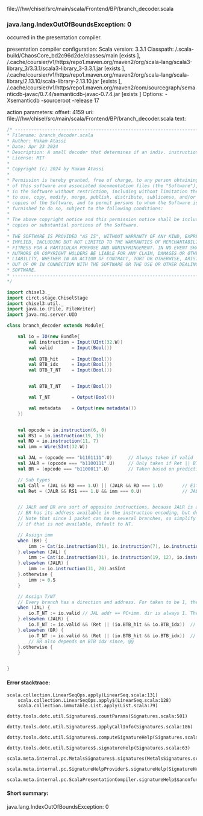 file://<WORKSPACE>/hw/chisel/src/main/scala/Frontend/BP/branch_decoder.scala
### java.lang.IndexOutOfBoundsException: 0

occurred in the presentation compiler.

presentation compiler configuration:
Scala version: 3.3.1
Classpath:
<WORKSPACE>/.scala-build/ChaosCore_bd2c96d2de/classes/main [exists ], <HOME>/.cache/coursier/v1/https/repo1.maven.org/maven2/org/scala-lang/scala3-library_3/3.3.1/scala3-library_3-3.3.1.jar [exists ], <HOME>/.cache/coursier/v1/https/repo1.maven.org/maven2/org/scala-lang/scala-library/2.13.10/scala-library-2.13.10.jar [exists ], <HOME>/.cache/coursier/v1/https/repo1.maven.org/maven2/com/sourcegraph/semanticdb-javac/0.7.4/semanticdb-javac-0.7.4.jar [exists ]
Options:
-Xsemanticdb -sourceroot <WORKSPACE> -release 17


action parameters:
offset: 4159
uri: file://<WORKSPACE>/hw/chisel/src/main/scala/Frontend/BP/branch_decoder.scala
text:
```scala
/* ------------------------------------------------------------------------------------
* Filename: branch_decoder.scala
* Author: Hakam Atassi
* Date: Apr 23 2024
* Description: A small decoder that determines if an indiv. instruction is a branch, and if so, is it taken (in isolation).
* License: MIT
*
* Copyright (c) 2024 by Hakam Atassi
*
* Permission is hereby granted, free of charge, to any person obtaining a copy
* of this software and associated documentation files (the "Software"), to deal
* in the Software without restriction, including without limitation the rights
* to use, copy, modify, merge, publish, distribute, sublicense, and/or sell
* copies of the Software, and to permit persons to whom the Software is
* furnished to do so, subject to the following conditions:
* 
* The above copyright notice and this permission notice shall be included in all
* copies or substantial portions of the Software.
*
* THE SOFTWARE IS PROVIDED "AS IS", WITHOUT WARRANTY OF ANY KIND, EXPRESS OR
* IMPLIED, INCLUDING BUT NOT LIMITED TO THE WARRANTIES OF MERCHANTABILITY,
* FITNESS FOR A PARTICULAR PURPOSE AND NONINFRINGEMENT. IN NO EVENT SHALL THE
* AUTHORS OR COPYRIGHT HOLDERS BE LIABLE FOR ANY CLAIM, DAMAGES OR OTHER
* LIABILITY, WHETHER IN AN ACTION OF CONTRACT, TORT OR OTHERWISE, ARISING FROM,
* OUT OF OR IN CONNECTION WITH THE SOFTWARE OR THE USE OR OTHER DEALINGS IN THE
* SOFTWARE.
* ------------------------------------------------------------------------------------ 
*/

import chisel3._
import circt.stage.ChiselStage
import chisel3.util._
import java.io.{File, FileWriter}
import java.rmi.server.UID

class branch_decoder extends Module{

    val io = IO(new Bundle{
        val instruction = Input(UInt(32.W))
        val valid       = Input(Bool())
        
        val BTB_hit     = Input(Bool()) 
        val BTB_idx     = Input(Bool())
        val BTB_T_NT    = Input(Bool())


        val BTB_T_NT    = Input(Bool())

        val T_NT        = Output(Bool())

        val metadata    = Output(new metadata())
    })


    val opcode = io.instruction(6, 0)
    val RS1 = io.instruction(19, 15)
    val RD = io.instruction(11, 7)
    val imm = Wire(SInt(32.W))

    val JAL = (opcode === "b1101111".U)      // Always taken if valid    
    val JALR = (opcode === "b1100111".U)     // Only taken if Ret || BTB has target
    val BR = (opcode === "b1100011".U)       // Taken based on prediction 

    // Sub types
    val Call = (JAL && RD === 1.U) || (JALR && RD === 1.U)       // Either JAL or JALR with RD = x1
    val Ret = (JALR && RS1 === 1.U && imm === 0.U)               // JALR with RS1 = x1 & imm = 0


    // JALR and BR are sort of opposite instructions, because JALR is always taken but needs to get its address from a buffer somewhere.
    // BR has its address available in the instruction encoding, but depends on both PHT for T_NT prediction and BTB for dominant index. 
    // Note that since 1 packet can have several branches, so simplify things, predictions depend on the BTB to inform BP of the dominant branch
    // if that is not available, default to NT. 

    // Assign imm
    when (BR) {
        imm := Cat(io.instruction(31), io.instruction(7), io.instruction(30, 25), io.instruction(11, 8)).asSInt
    }.elsewhen (JAL) {
        imm := Cat(io.instruction(31), io.instruction(19, 12), io.instruction(20), io.instruction(30, 21)).asSInt
    }.elsewhen (JALR) {
        imm := io.instruction(31, 20).asSInt
    }.otherwise {
        imm := 0.S
    }

    // Assign T/NT
    // Every branch has a direction and address. For taken to be 1, the direction must be taken and the address must be available...
    when (JAL) {
        io.T_NT := io.valid // JAL addr == PC+imm. dir is always 1. Therefore, taken if valid (everything available).
    }.elsewhen (JALR) {
        io.T_NT := io.valid && (Ret || (io.BTB_hit && io.BTB_idx))  // Direction is always 1. Address is hit or miss. Only taken if addr is available.
    }.elsewhen (BR) {
        io.T_NT := io.valid && (Ret || (io.BTB_hit && io.BTB_idx))  // Address is PC + Imm. Only taken if PHT is 1. However,
        // BR also depends on BTB idx since, @@
    }.otherwise {
    }


}
```



#### Error stacktrace:

```
scala.collection.LinearSeqOps.apply(LinearSeq.scala:131)
	scala.collection.LinearSeqOps.apply$(LinearSeq.scala:128)
	scala.collection.immutable.List.apply(List.scala:79)
	dotty.tools.dotc.util.Signatures$.countParams(Signatures.scala:501)
	dotty.tools.dotc.util.Signatures$.applyCallInfo(Signatures.scala:186)
	dotty.tools.dotc.util.Signatures$.computeSignatureHelp(Signatures.scala:94)
	dotty.tools.dotc.util.Signatures$.signatureHelp(Signatures.scala:63)
	scala.meta.internal.pc.MetalsSignatures$.signatures(MetalsSignatures.scala:17)
	scala.meta.internal.pc.SignatureHelpProvider$.signatureHelp(SignatureHelpProvider.scala:51)
	scala.meta.internal.pc.ScalaPresentationCompiler.signatureHelp$$anonfun$1(ScalaPresentationCompiler.scala:414)
```
#### Short summary: 

java.lang.IndexOutOfBoundsException: 0